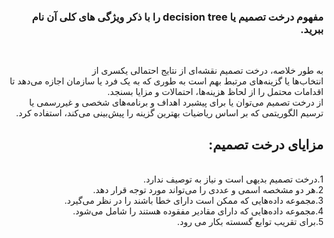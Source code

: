 <div dir="rtl">
  
### مفهوم درخت تصمیم یا decision tree را با ذکر ویژگی های کلی آن نام ببرید.
<br/>

به طور خلاصه، درخت تصمیم نقشه‌ای از نتایج احتمالی یکسری از 
<br/>
انتخاب‌ها یا گزینه‌های مرتبط بهم است به طوری که به یک فرد یا سازمان اجازه می‌دهد تا اقدامات محتمل را از لحاظ هزینه‌ها، احتمالات و مزایا بسنجد. 
<br/>
از درخت تصمیم می‌توان یا برای پیشبرد اهداف و برنامه‌های شخصی و غیررسمی یا ترسیم الگوریتمی که بر اساس ریاضیات بهترین گزینه را پیش‌بینی می‌کند، استفاده کرد.
  
 ## مزایای درخت تصمیم:
  <br/>
1.درخت تصمیم بدیهی است و نیاز به توصیف ندارد.
  <br/>
2.هر دو مشخصه اسمی و عددی را می‌­تواند مورد توجه قرار دهد.
  <br/>
3.مجموعه داده‌­هایی که ممکن است دارای خطا باشند را در نظر می‌­گیرد.
  <br/>
4.مجموعه داده­‌هایی که دارای مقادیر مفقوده هستند را شامل می­‌شود.
  <br/>
5.برای تقریب توابع گسسته بکار می رود.
  </div>
